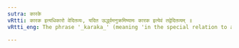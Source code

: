 ```yaml
---
sutra: कारके
vRtti: कारक इत्यधिकारो वेदितव्यः, यदित ऊर्द्ध्वमनुक्रमिष्यामः कारक इत्येवं तद्वेदितव्यम् ॥
vRtti_eng: The phrase '_karaka_' (meaning 'in the special relation to a word expressing an action') is to be understood in the following aphorisms.

---
```


